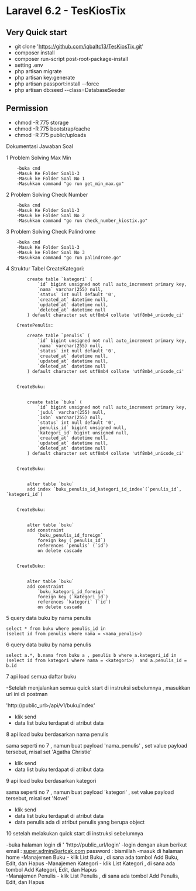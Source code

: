 # Laravel 6.2 - TesKiosTix

## Very Quick start
- git clone 'https://github.com/iqbaltc13/TesKiosTix.git'
- composer install
- composer run-script post-root-package-install
- setting .env
- php artisan migrate
- php artisan key:generate
- php artisan passport:install --force
- php artisan db:seed --class=DatabaseSeeder

## Permission
- chmod -R 775 storage
- chmod -R 775 bootstrap/cache
- chmod -R 775 public/uploads


Dokumentasi Jawaban Soal

1   Problem Solving Max Min
        
        -buka cmd
        -Masuk Ke Folder Soal1-3
        -Masuk ke Folder Soal No 1
        -Masukkan command "go run get_min_max.go"

2    Problem Solving Check Number
        
        -buka cmd
        -Masuk Ke Folder Soal1-3
        -Masuk ke Folder Soal No 2
        -Masukkan command "go run check_number_kiostix.go"
        

3   Problem Solving Check Palindrome
        
        -buka cmd
        -Masuk Ke Folder Soal1-3
        -Masuk ke Folder Soal No 3
        -Masukkan command "go run palindrome.go"

4 Struktur Tabel
        CreateKategori: 

            create table `kategori` (
                `id` bigint unsigned not null auto_increment primary key, 
                `nama` varchar(255) null, 
                `status` int null default '0',
                `created_at` datetime null,
                `updated_at` datetime null, 
                `deleted_at` datetime null
            ) default character set utf8mb4 collate 'utf8mb4_unicode_ci'

        CreatePenulis: 

            create table `penulis` (
                `id` bigint unsigned not null auto_increment primary key, 
                `nama` varchar(255) null, 
                `status` int null default '0', 
                `created_at` datetime null,
                `updated_at` datetime null, 
                `deleted_at` datetime null
            ) default character set utf8mb4 collate 'utf8mb4_unicode_ci'


        CreateBuku: 


            create table `buku` (
                `id` bigint unsigned not null auto_increment primary key, 
                `judul` varchar(255) null, 
                `isbn` varchar(255) null, 
                `status` int null default '0',
                `penulis_id` bigint unsigned null, 
                `kategori_id` bigint unsigned null, 
                `created_at` datetime null, 
                `updated_at` datetime null, 
                `deleted_at` datetime null
            ) default character set utf8mb4 collate 'utf8mb4_unicode_ci'


        CreateBuku: 


            alter table `buku` 
            add index `buku_penulis_id_kategori_id_index`(`penulis_id`, `kategori_id`)


        CreateBuku: 


            alter table `buku` 
            add constraint 
                `buku_penulis_id_foreign` 
                foreign key (`penulis_id`) 
                references `penulis` (`id`) 
                on delete cascade


        CreateBuku: 


            alter table `buku` 
            add constraint 
                `buku_kategori_id_foreign` 
                foreign key (`kategori_id`) 
                references `kategori` (`id`) 
                on delete cascade

                

5 query data buku by nama penulis 

    select * from buku where penulis_id in 
    (select id from penulis where nama = <nama_penulis>) 

6 query data buku by nama penulis 

    select a.*, b.nama from buku a , penulis b where a.kategori_id in
    (select id from kategori where nama = <kategori>)  and a.penulis_id = b.id

7 api load semua daftar buku

  -Setelah menjalankan semua quick start di instruksi sebelumnya , masukkan url ini di postman

  'http://public_url>/api/v1/buku/index'
  - klik send
  - data list buku terdapat di atribut data

8 api load buku berdasarkan nama penulis


  sama seperti no 7 , namun buat payload 'nama_penulis' , set value payload tersebut, misal set 'Agatha Christie' 
  - klik send
  - data list buku terdapat di atribut data

9 api load buku berdasarkan kategori


  sama seperti no 7 , namun buat payload 'kategori' , set value payload tersebut, misal set 'Novel'
  - klik send
  - data list buku terdapat di atribut data
  - data penulis ada di atribut penulis yang berupa object 

10 setelah melakukan quick start di instruksi sebelumnya
  
   -buka halaman login di ' 'http://public_url/login'
   -login dengan akun berikut
        email    : super.admin@artcak.com
        password : bismillah
   -masuk di halaman home
   -Manajemen Buku
      - klik List Buku , di sana ada tombol Add Buku, Edit, dan Hapus 
   -Manajemen Kategori
      - klik List Kategori , di sana ada tombol Add Kategori, Edit, dan Hapus  
   -Manajemen Penulis
      - klik List Penulis , di sana ada tombol Add Penulis, Edit, dan Hapus  